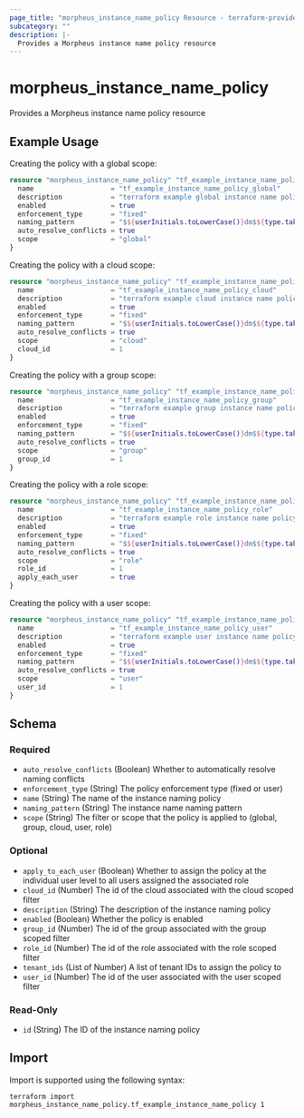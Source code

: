 ```yaml
---
page_title: "morpheus_instance_name_policy Resource - terraform-provider-morpheus"
subcategory: ""
description: |-
  Provides a Morpheus instance name policy resource
---
```


# morpheus_instance_name_policy

Provides a Morpheus instance name policy resource

## Example Usage

Creating the policy with a global scope:

```terraform
resource "morpheus_instance_name_policy" "tf_example_instance_name_policy_global" {
  name                   = "tf_example_instance_name_policy_global"
  description            = "terraform example global instance name policy"
  enabled                = true
  enforcement_type       = "fixed"
  naming_pattern         = "$${userInitials.toLowerCase()}dm$${type.take(3).toLowerCase()}$${sequence+1000}"
  auto_resolve_conflicts = true
  scope                  = "global"
}
```

Creating the policy with a cloud scope:

```terraform
resource "morpheus_instance_name_policy" "tf_example_instance_name_policy_cloud" {
  name                   = "tf_example_instance_name_policy_cloud"
  description            = "terraform example cloud instance name policy"
  enabled                = true
  enforcement_type       = "fixed"
  naming_pattern         = "$${userInitials.toLowerCase()}dm$${type.take(3).toLowerCase()}$${sequence+1000}"
  auto_resolve_conflicts = true
  scope                  = "cloud"
  cloud_id               = 1
}
```

Creating the policy with a group scope:

```terraform
resource "morpheus_instance_name_policy" "tf_example_instance_name_policy_group" {
  name                   = "tf_example_instance_name_policy_group"
  description            = "terraform example group instance name policy"
  enabled                = true
  enforcement_type       = "fixed"
  naming_pattern         = "$${userInitials.toLowerCase()}dm$${type.take(3).toLowerCase()}$${sequence+1000}"
  auto_resolve_conflicts = true
  scope                  = "group"
  group_id               = 1
}
```

Creating the policy with a role scope:

```terraform
resource "morpheus_instance_name_policy" "tf_example_instance_name_policy_role" {
  name                   = "tf_example_instance_name_policy_role"
  description            = "terraform example role instance name policy"
  enabled                = true
  enforcement_type       = "fixed"
  naming_pattern         = "$${userInitials.toLowerCase()}dm$${type.take(3).toLowerCase()}$${sequence+1000}"
  auto_resolve_conflicts = true
  scope                  = "role"
  role_id                = 1
  apply_each_user        = true
}
```

Creating the policy with a user scope:

```terraform
resource "morpheus_instance_name_policy" "tf_example_instance_name_policy_user" {
  name                   = "tf_example_instance_name_policy_user"
  description            = "terraform example user instance name policy"
  enabled                = true
  enforcement_type       = "fixed"
  naming_pattern         = "$${userInitials.toLowerCase()}dm$${type.take(3).toLowerCase()}$${sequence+1000}"
  auto_resolve_conflicts = true
  scope                  = "user"
  user_id                = 1
}
```

<!-- schema generated by tfplugindocs -->
## Schema

### Required

- `auto_resolve_conflicts` (Boolean) Whether to automatically resolve naming conflicts
- `enforcement_type` (String) The policy enforcement type (fixed or user)
- `name` (String) The name of the instance naming policy
- `naming_pattern` (String) The instance name naming pattern
- `scope` (String) The filter or scope that the policy is applied to (global, group, cloud, user, role)

### Optional

- `apply_to_each_user` (Boolean) Whether to assign the policy at the individual user level to all users assigned the associated role
- `cloud_id` (Number) The id of the cloud associated with the cloud scoped filter
- `description` (String) The description of the instance naming policy
- `enabled` (Boolean) Whether the policy is enabled
- `group_id` (Number) The id of the group associated with the group scoped filter
- `role_id` (Number) The id of the role associated with the role scoped filter
- `tenant_ids` (List of Number) A list of tenant IDs to assign the policy to
- `user_id` (Number) The id of the user associated with the user scoped filter

### Read-Only

- `id` (String) The ID of the instance naming policy

## Import

Import is supported using the following syntax:

```shell
terraform import morpheus_instance_name_policy.tf_example_instance_name_policy 1
```
